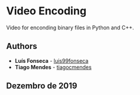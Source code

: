 # Video Encoding
Video for enconding binary files in Python and C++.

## Authors

* **Luís Fonseca** - [luis99fonseca](https://github.com/luis99fonseca)
* **Tiago Mendes** - [tiagocmendes](https://github.com/tiagocmendes)

## Dezembro de 2019